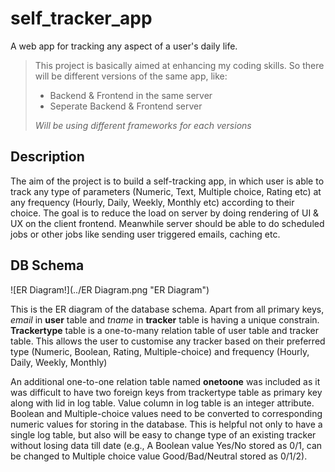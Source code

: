 # self_tracker_app

A web app for tracking any aspect of a user's daily life.

> This project is basically aimed at enhancing my coding skills. So there will be different versions of the same app, like:
>
> - Backend & Frontend in the same server
> - Seperate Backend & Frontend server
>
> *Will be using different frameworks for each versions*



## Description

The aim of the project is to build a self-tracking app, in which user is able to track any type of parameters (Numeric, Text, Multiple choice, Rating etc) at any frequency (Hourly, Daily, Weekly, Monthly etc) according to their choice. The goal is to reduce the load on server by doing rendering of UI & UX on the client frontend. Meanwhile server should be able to do scheduled jobs or other jobs like sending user triggered emails, caching etc.

## DB Schema

![ER Diagram!](../ER Diagram.png "ER Diagram")

This is the ER diagram of the database schema. Apart from all primary keys, *email* in **user** table and *tname* in **tracker** table is having a unique constrain. **Trackertype** table is a one-to-many relation table of user table and tracker table. This allows the user to customise any tracker based on their preferred type (Numeric, Boolean, Rating, Multiple-choice) and frequency (Hourly, Daily, Weekly, Monthly)

An additional one-to-one relation table named **onetoone** was included as it was difficult to have two foreign keys from trackertype table as primary key along with lid in log table. Value column in log table is an integer attribute. Boolean and Multiple-choice values need to be converted to corresponding numeric values for storing in the database. This is helpful not only to have a single log table, but also will be easy to change type of an existing tracker without losing data till date (e.g., A Boolean value Yes/No stored as 0/1, can be changed to Multiple choice value Good/Bad/Neutral stored as 0/1/2).
